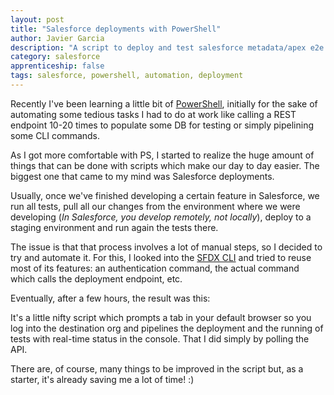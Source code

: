 ```yaml
---
layout: post
title: "Salesforce deployments with PowerShell"
author: Javier Garcia
description: "A script to deploy and test salesforce metadata/apex e2e."
category: salesforce
apprenticeship: false
tags: salesforce, powershell, automation, deployment
---
```


Recently I've been learning a little bit of [PowerShell](https://docs.microsoft.com/en-us/powershell/), initially for the sake of automating some tedious tasks I had to do at work like calling a REST endpoint 10-20 times to populate some DB for testing or simply pipelining some CLI commands.

As I got more comfortable with PS, I started to realize the huge amount of things that can be done with scripts  which make our day to day easier. The biggest one that came to my mind was Salesforce deployments.

Usually, once we've finished developing a certain feature in Salesforce, we run all tests, pull all our changes from the environment where we were developing (*In Salesforce, you develop remotely, not locally*), deploy to a staging environment and run again the tests there.

The issue is that that process involves a lot of manual steps, so I decided to try and automate it. For this, I looked into the [SFDX CLI](https://developer.salesforce.com/tools/sfdxcli) and tried to reuse most of its features: an authentication command, the actual command which calls the deployment endpoint, etc.

Eventually, after a few hours, the result was this:

<script src="https://gist.github.com/Manzanit0/3908ad6ba3136fcde328a4eccdd5613f.js"></script>

It's a little nifty script which prompts a tab in your default browser so you log into the destination org and pipelines the deployment and the running of tests with real-time status in the console. That I did simply by polling the API.

There are, of course, many things to be improved in the script but, as a starter, it's already saving me a lot of time! :)